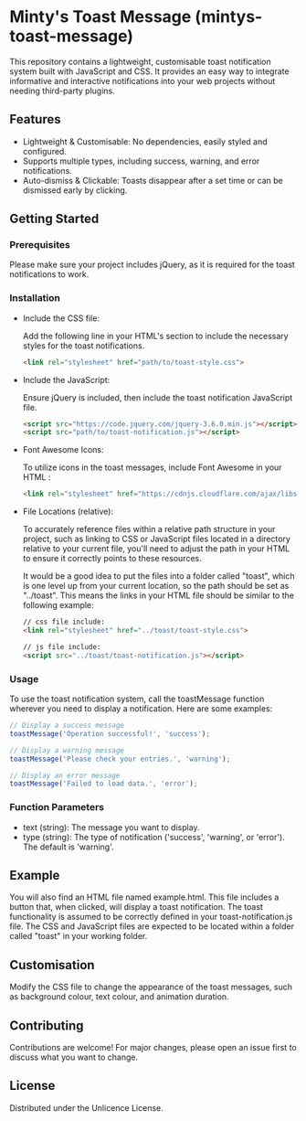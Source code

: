 
# Minty's Toast Message (mintys-toast-message)

This repository contains a lightweight, customisable toast notification system built with JavaScript and CSS. It provides an easy way to integrate informative and interactive notifications into your web projects without needing third-party plugins.

## Features

- Lightweight & Customisable: No dependencies, easily styled and configured.
- Supports multiple types, including success, warning, and error notifications.
- Auto-dismiss & Clickable: Toasts disappear after a set time or can be dismissed early by clicking.

## Getting Started

### Prerequisites

Please make sure your project includes jQuery, as it is required for the toast notifications to work.

### Installation

- Include the CSS file:

  Add the following line in your HTML's <head> section to include the necessary styles for the toast notifications.
  ```html
  <link rel="stylesheet" href="path/to/toast-style.css">
  ```

- Include the JavaScript:

  Ensure jQuery is included, then include the toast notification JavaScript file.
  ```html
  <script src="https://code.jquery.com/jquery-3.6.0.min.js"></script>
  <script src="path/to/toast-notification.js"></script>
  ```

- Font Awesome Icons:

  To utilize icons in the toast messages, include Font Awesome in your HTML <head>:
  ```html  
  <link rel="stylesheet" href="https://cdnjs.cloudflare.com/ajax/libs/font-awesome/6.0.0-beta3/css/all.min.css">
  ```
  
- File Locations (relative):

  To accurately reference files within a relative path structure in your project, such as linking to CSS or JavaScript files located in a directory relative to your current file, you'll need to adjust the path in your HTML to ensure it correctly points to these resources. 
  
  It would be a good idea to put the files into a folder called "toast", which is one level up from your current location, so the path should be set as "../toast".  This means the links in your HTML file should be similar to the following example:
  ```html
  // css file include:
  <link rel="stylesheet" href="../toast/toast-style.css">

  // js file include:
  <script src="../toast/toast-notification.js"></script>
  ```

### Usage

To use the toast notification system, call the toastMessage function wherever you need to display a notification. Here are some examples:
  ```javascript  
  // Display a success message
  toastMessage('Operation successful!', 'success');
  
  // Display a warning message
  toastMessage('Please check your entries.', 'warning');
  
  // Display an error message
  toastMessage('Failed to load data.', 'error');
  
  ```

### Function Parameters

- text (string): The message you want to display.
- type (string): The type of notification ('success', 'warning', or 'error'). The default is 'warning'.



## Example

You will also find an HTML file named example.html. This file includes a button that, when clicked, will display a toast notification. The toast functionality is assumed to be correctly defined in your toast-notification.js file.
The CSS and JavaScript files are expected to be located within a folder called "toast" in your working folder.

## Customisation
Modify the CSS file to change the appearance of the toast messages, such as background colour, text colour, and animation duration.

## Contributing
Contributions are welcome! For major changes, please open an issue first to discuss what you want to change.

## License
Distributed under the Unlicence License.
